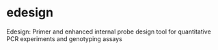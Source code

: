 # edesign
Edesign: Primer and enhanced internal probe design tool for quantitative PCR experiments and genotyping assays
